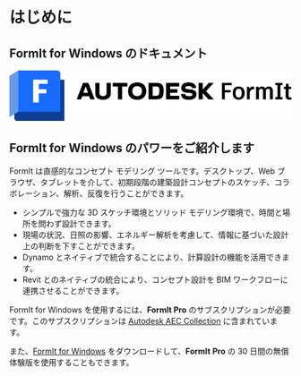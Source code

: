 # はじめに

## FormIt for Windows のドキュメント

![](<.gitbook/assets/formit intro hero image.png>)

## FormIt for Windows のパワーをご紹介します

FormIt は直感的なコンセプト モデリング ツールです。デスクトップ、Web ブラウザ、タブレットを介して、初期段階の建築設計コンセプトのスケッチ、コラボレーション、解析、反復を行うことができます。

* シンプルで強力な 3D スケッチ環境とソリッド モデリング環境で、時間と場所を問わず設計できます。
* 現場の状況、日照の影響、エネルギー解析を考慮して、情報に基づいた設計上の判断を下すことができます。
* Dynamo とネイティブで統合することにより、計算設計の機能を活用できます。
* Revit とのネイティブの統合により、コンセプト設計を BIM ワークフローに連携させることができます。

FormIt for Windows を使用するには、**FormIt Pro** のサブスクリプションが必要です。このサブスクリプションは [Autodesk AEC Collection](https://www.autodesk.co.jp/collections/architecture-engineering-construction/overview) に含まれています。

また、[FormIt for Windows](https://formit.autodesk.com/page/download) をダウンロードして、**FormIt** **Pro** の 30 日間の無償体験版を使用することもできます。

